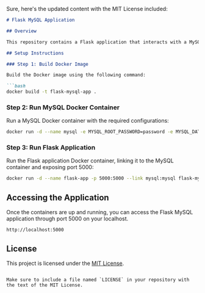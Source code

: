 Sure, here's the updated content with the MIT License included:

```markdown
# Flask MySQL Application

## Overview

This repository contains a Flask application that interacts with a MySQL database. Follow the instructions below to set up and run the application using Docker.

## Setup Instructions

### Step 1: Build Docker Image

Build the Docker image using the following command:

```bash
docker build -t flask-mysql-app .
```

### Step 2: Run MySQL Docker Container

Run a MySQL Docker container with the required configurations:

```bash
docker run -d --name mysql -e MYSQL_ROOT_PASSWORD=password -e MYSQL_DATABASE=example mysql:latest
```

### Step 3: Run Flask Application

Run the Flask application Docker container, linking it to the MySQL container and exposing port 5000:

```bash
docker run -d --name flask-app -p 5000:5000 --link mysql:mysql flask-mysql-app
```

## Accessing the Application

Once the containers are up and running, you can access the Flask MySQL application through port 5000 on your localhost.

```plaintext
http://localhost:5000
```

## License

This project is licensed under the [MIT License](LICENSE).
```

Make sure to include a file named `LICENSE` in your repository with the text of the MIT License.